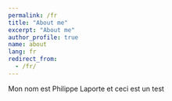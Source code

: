 ```yaml
---
permalink: /fr
title: "About me"
excerpt: "About me"
author_profile: true
name: about
lang: fr
redirect_from:
  - /fr/
---
```

Mon nom est Philippe Laporte et ceci est un test